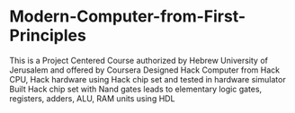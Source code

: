 # Modern-Computer-from-First-Principles
This is a Project Centered Course authorized by Hebrew University of Jerusalem and offered by Coursera
Designed Hack Computer from Hack CPU, Hack hardware using Hack chip set and tested in hardware simulator
Built Hack chip set with Nand gates leads to elementary logic gates, registers, adders, ALU, RAM units using HDL
